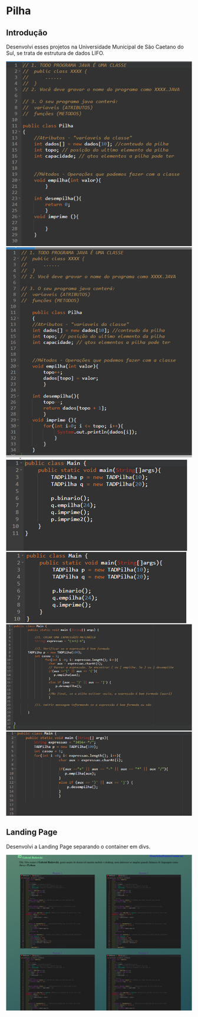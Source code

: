 # <strong>Pilha</strong> 
## Introdução 
Desenvolvi esses projetos na Universidade Municipal de São Caetano do Sul, se trata de estrutura de dados LIFO.

  <img src="https://github.com/GabrielBielawski1/Exercicio_Java/blob/main/Pilha/Projeto_1/Captura%20de%20tela%202022-05-16%20205730.png?raw=true/"/>
  <img src="https://github.com/GabrielBielawski1/Exercicio_Java/blob/main/Pilha/Projeto_2/Captura%20de%20tela%202022-05-16%20205643.png?raw=true"/>
  <img src="https://github.com/GabrielBielawski1/Exercicio_Java/blob/main/Pilha/Projeto_3/Captura%20de%20tela%202022-05-16%20205537.png?raw=true"/>
  <img src="https://github.com/GabrielBielawski1/Exercicio_Java/blob/main/Pilha/Projeto_4/Captura%20de%20tela%202022-05-16%20205052.png?raw=true"/>
  <img src="https://github.com/GabrielBielawski1/Exercicio_Java/blob/main/Pilha/Projeto_5/Captura%20de%20tela%202022-05-16%20205410.png?raw=true"/>
  <img src="https://github.com/GabrielBielawski1/Exercicio_Java/blob/main/Pilha/Projeto_6/Captura%20de%20tela%202022-05-16%20205448.png?raw=true/"/>
  

## Landing Page
Desenvolvi a Landing Page separando o container em divs.

<img src="https://github.com/GabrielBielawski1/estudo-html/blob/main/img/Captura%20de%20tela%202022-05-16%20204105.png?raw=true"/>
